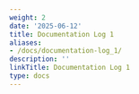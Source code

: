 ```yaml
---
weight: 2
date: '2025-06-12'
title: Documentation Log 1
aliases:
- /docs/documentation-log_1/
description: ''
linkTitle: Documentation Log 1
type: docs
---
```


